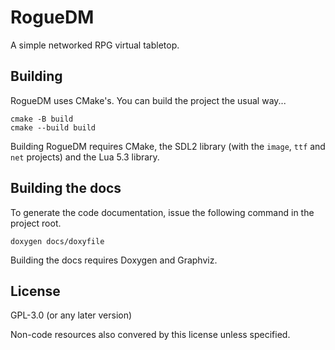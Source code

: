 # RogueDM

A simple networked RPG virtual tabletop.

## Building

RogueDM uses CMake's. You can build the project the usual way...

    cmake -B build
    cmake --build build

Building RogueDM requires CMake, the SDL2 library (with the `image`, `ttf` and
`net` projects) and the Lua 5.3 library.

## Building the docs

To generate the code documentation, issue the following command in the project
root.

    doxygen docs/doxyfile

Building the docs requires Doxygen and Graphviz.

## License

GPL-3.0 (or any later version)

Non-code resources also convered by this license unless specified.
